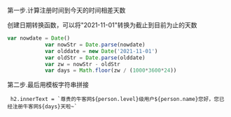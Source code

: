 第一步.计算注册时间到今天的时间相差天数

创建日期转换函数，可以将"2021-11-01"转换为截止到目前为止的天数

~~~js
var nowdate = Date()
            var nowStr = Date.parse(nowdate)
            var olddate = new Date('2021-11-01')
            var oldStr = Date.parse(olddate)
            var zw = nowStr - oldStr
            var days = Math.floor(zw / (1000*3600*24))
~~~

第二步.最后用模板字符串拼接

~~~JS
 h2.innerText = `尊贵的牛客网${person.level}级用户${person.name}您好，您已经注册牛客网${days}天啦~`
~~~

